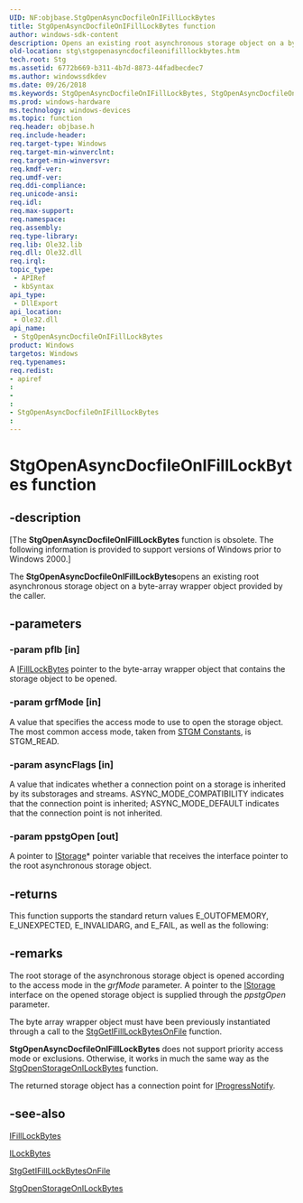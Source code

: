 ```yaml
---
UID: NF:objbase.StgOpenAsyncDocfileOnIFillLockBytes
title: StgOpenAsyncDocfileOnIFillLockBytes function
author: windows-sdk-content
description: Opens an existing root asynchronous storage object on a byte-array wrapper object provided by the caller.
old-location: stg\stgopenasyncdocfileonifilllockbytes.htm
tech.root: Stg
ms.assetid: 6772b669-b311-4b7d-8873-44fadbecdec7
ms.author: windowssdkdev
ms.date: 09/26/2018
ms.keywords: StgOpenAsyncDocfileOnIFillLockBytes, StgOpenAsyncDocfileOnIFillLockBytes function [Structured Storage], _stg_stgopenasyncdocfileonifilllockbytes, objbase/StgOpenAsyncDocfileOnIFillLockBytes, stg.stgopenasyncdocfileonifilllockbytes
ms.prod: windows-hardware
ms.technology: windows-devices
ms.topic: function
req.header: objbase.h
req.include-header: 
req.target-type: Windows
req.target-min-winverclnt: 
req.target-min-winversvr: 
req.kmdf-ver: 
req.umdf-ver: 
req.ddi-compliance: 
req.unicode-ansi: 
req.idl: 
req.max-support: 
req.namespace: 
req.assembly: 
req.type-library: 
req.lib: Ole32.lib
req.dll: Ole32.dll
req.irql: 
topic_type:
 - APIRef
 - kbSyntax
api_type:
 - DllExport
api_location:
 - Ole32.dll
api_name:
 - StgOpenAsyncDocfileOnIFillLockBytes
product: Windows
targetos: Windows
req.typenames: 
req.redist: 
- apiref
: 
- 
: 
- StgOpenAsyncDocfileOnIFillLockBytes
: 
---
```


# StgOpenAsyncDocfileOnIFillLockBytes function


## -description


<p class="CCE_Message">[The <b>StgOpenAsyncDocfileOnIFillLockBytes</b> function is obsolete. The following information is provided to support  versions of Windows prior to Windows 2000.]

The <b>StgOpenAsyncDocfileOnIFillLockBytes</b>opens an existing root asynchronous storage object on a byte-array wrapper object provided by the caller.


## -parameters




### -param pflb [in]

A <a href="https://msdn.microsoft.com/033b3db4-3ff0-4cb4-916f-2490e92f5e6a">IFillLockBytes</a> pointer to the byte-array wrapper object that contains the storage object to be opened.


### -param grfMode [in]

A value that specifies the access mode to use to open the storage object. The most common access mode, taken from <a href="https://msdn.microsoft.com/15a35da9-332a-46e1-9190-500c95e26f59">STGM Constants</a>, is STGM_READ.


### -param asyncFlags [in]

A value that indicates whether a connection point on a storage is inherited by its substorages and streams. ASYNC_MODE_COMPATIBILITY indicates that the connection point is inherited; ASYNC_MODE_DEFAULT indicates that the connection point is not inherited.


### -param ppstgOpen [out]

A pointer to 
<a href="https://msdn.microsoft.com/2f454538-0f40-4811-b908-cd317ef79487">IStorage</a>* pointer variable that receives the interface pointer to the root asynchronous storage object.


## -returns



This function supports the standard return values E_OUTOFMEMORY, E_UNEXPECTED, E_INVALIDARG, and E_FAIL, as well as the following:




## -remarks



The root storage of the asynchronous storage object is opened according to the access mode in the <i>grfMode</i> parameter. A pointer to the 
<a href="https://msdn.microsoft.com/2f454538-0f40-4811-b908-cd317ef79487">IStorage</a> interface on the opened storage object is supplied through the <i>ppstgOpen</i> parameter.

The byte array wrapper object must have been previously instantiated through a call to the 
<a href="https://msdn.microsoft.com/948724ff-d1eb-43ca-b498-6296909cfb28">StgGetIFillLockBytesOnFile</a> function.

<b>StgOpenAsyncDocfileOnIFillLockBytes</b> does not support priority access mode or exclusions. Otherwise, it works in much the same way as the 
<a href="https://msdn.microsoft.com/7920bd46-0a8f-42e0-9988-59d85edb64e2">StgOpenStorageOnILockBytes</a> function.

The returned storage object has a connection point for 
<a href="_com_iprogressnotify">IProgressNotify</a>.




## -see-also




<a href="https://msdn.microsoft.com/033b3db4-3ff0-4cb4-916f-2490e92f5e6a">IFillLockBytes</a>



<a href="https://msdn.microsoft.com/bb2c5d0d-8dc8-4844-9a20-ef8e4def5731">ILockBytes</a>



<a href="https://msdn.microsoft.com/948724ff-d1eb-43ca-b498-6296909cfb28">StgGetIFillLockBytesOnFile</a>



<a href="https://msdn.microsoft.com/7920bd46-0a8f-42e0-9988-59d85edb64e2">StgOpenStorageOnILockBytes</a>
 

 

